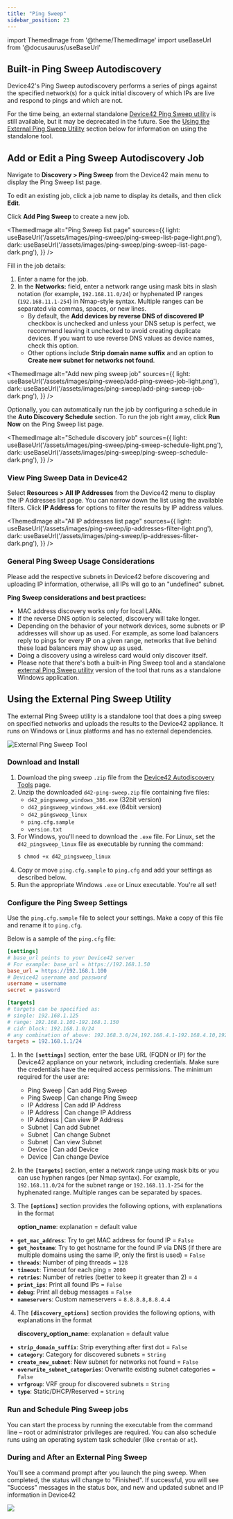```yaml
---
title: "Ping Sweep"
sidebar_position: 23
---
```


import ThemedImage from '@theme/ThemedImage'
import useBaseUrl from '@docusaurus/useBaseUrl'


## Built-in Ping Sweep Autodiscovery


Device42's Ping Sweep autodiscovery performs a series of pings against the specified network(s) for a quick initial discovery of which IPs are live and respond to pings and which are not.

For the time being, an external standalone [Device42 Ping Sweep utility](https://www.device42.com/autodiscovery/) is still available, but it may be deprecated in the future. See the [Using the External Ping Sweep Utility](#using-the-external-ping-sweep-utility) section below for information on using the standalone tool.

## Add or Edit a Ping Sweep Autodiscovery Job

Navigate to **Discovery > Ping Sweep** from the Device42 main menu to display the Ping Sweep list page.

To edit an existing job, click a job name to display its details, and then click **Edit**.

Click **Add Ping Sweep** to create a new job. 

<ThemedImage
  alt="Ping Sweep list page"
  sources={{
    light: useBaseUrl('/assets/images/ping-sweep/ping-sweep-list-page-light.png'),
    dark: useBaseUrl('/assets/images/ping-sweep/ping-sweep-list-page-dark.png'),
  }}
/>

Fill in the job details:

1. Enter a name for the job.
2. In the **Networks:** field, enter a network range using mask bits in slash notation (for example, `192.168.11.0/24`) or hyphenated IP ranges (`192.168.11.1-254`) in Nmap-style syntax. Multiple ranges can be separated via commas, spaces, or new lines.
   - By default, the **Add devices by reverse DNS of discovered IP** checkbox is unchecked and unless your DNS setup is perfect, we recommend leaving it unchecked to avoid creating duplicate devices. If you want to use reverse DNS values as device names, check this option.
   - Other options include **Strip domain name suffix** and an option to **Create new subnet for networks not found**.

<ThemedImage
  alt="Add new ping sweep job"
  sources={{
    light: useBaseUrl('/assets/images/ping-sweep/add-ping-sweep-job-light.png'),
    dark: useBaseUrl('/assets/images/ping-sweep/add-ping-sweep-job-dark.png'),
  }}
/>

Optionally, you can automatically run the job by configuring a schedule in the **Auto Discovery Schedule** section. To run the job right away, click **Run Now** on the Ping Sweep list page.

<ThemedImage
  alt="Schedule discovery job"
  sources={{
    light: useBaseUrl('/assets/images/ping-sweep/ping-sweep-schedule-light.png'),
    dark: useBaseUrl('/assets/images/ping-sweep/ping-sweep-schedule-dark.png'),
  }}
/>

### View Ping Sweep Data in Device42

Select **Resources > All IP Addresses** from the Device42 menu to display the IP Addresses list page. You can narrow down the list using the available filters. Click **IP Address** for options to filter the results by IP address values.

<ThemedImage
  alt="All IP addresses list page"
  sources={{
    light: useBaseUrl('/assets/images/ping-sweep/ip-addresses-filter-light.png'),
    dark: useBaseUrl('/assets/images/ping-sweep/ip-addresses-filter-dark.png'),
  }}
/>

### General Ping Sweep Usage Considerations

Please add the respective subnets in Device42 before discovering and uploading IP information, otherwise, all IPs will go to an "undefined" subnet.

**Ping Sweep considerations and best practices:**

- MAC address discovery works only for local LANs.
- If the reverse DNS option is selected, discovery will take longer.
- Depending on the behavior of your network devices, some subnets or IP addresses will show up as used. For example, as some load balancers reply to pings for every IP on a given range, networks that live behind these load balancers may show up as used.
- Doing a discovery using a wireless card would only discover itself.
- Please note that there's both a built-in Ping Sweep tool and a standalone [external Ping Sweep utility](#using-the-external-ping-sweep-utility) version of the tool that runs as a standalone Windows application.

## Using the External Ping Sweep Utility

The external Ping Sweep utility is a standalone tool that does a ping sweep on specified networks and uploads the results to the Device42 appliance. It runs on Windows or Linux platforms and has no external dependencies.

![External Ping Sweep Tool](/assets/images/Scanning_a_network_range.png)

### Download and Install

1. Download the ping sweep `.zip` file from the [Device42 Autodiscovery Tools](https://www.device42.com/autodiscovery/) page.
2. Unzip the downloaded `d42-ping-sweep.zip` file containing five files:
    - `d42_pingsweep_windows_386.exe` (32bit version)
    - `d42_pingsweep_windows_x64.exe` (64bit version)
    - `d42_pingsweep_linux`
    - `ping.cfg.sample`
    - `version.txt`
3. For Windows, you'll need to download the `.exe` file. For Linux, set the `d42_pingsweep_linux` file as executable by running the command:
    ```bash
    $ chmod +x d42_pingsweep_linux
    ``` 
4. Copy or move `ping.cfg.sample` to `ping.cfg` and add your settings as described below.
5. Run the appropriate Windows `.exe` or Linux executable. You're all set!

### Configure the Ping Sweep Settings

Use the `ping.cfg.sample` file to select your settings. Make a copy of this file and rename it to `ping.cfg`.

Below is a sample of the `ping.cfg` file:

```ini
[settings]
# base_url points to your Device42 server
# For example: base_url = https://192.168.1.50
base_url = https://192.168.1.100
# Device42 username and password
username = username
secret = password

[targets]
# targets can be specified as:
# single: 192.168.1.125
# range: 192.168.1.101-192.168.1.150
# cidr block: 192.168.1.0/24
# any combination of above: 192.168.3.0/24,192.168.4.1-192.168.4.10,192.168.55.22,10.0.0.0/24
targets = 192.168.1.1/24
```

1. In the **`[settings]`** section, enter the base URL (FQDN or IP) for the Device42 appliance on your network, including credentials. Make sure the credentials have the required access permissions. The minimum required for the user are:
    - Ping Sweep | Can add Ping Sweep
    - Ping Sweep | Can change Ping Sweep
    - IP Address | Can add IP Address
    - IP Address | Can change IP Address
    - IP Address | Can view IP Address
    - Subnet | Can add Subnet
    - Subnet | Can change Subnet
    - Subnet | Can view Subnet
    - Device | Can add Device
    - Device | Can change Device

2. In the **`[targets]`** section, enter a network range using mask bits or you can use hyphen ranges (per Nmap syntax). For example, `192.168.11.0/24` for the subnet range or `192.168.11.1-254` for the hyphenated range. Multiple ranges can be separated by spaces.
3. The **`[options]`** section provides the following options, with explanations in the format
    
    **option_name**: explanation = default value

- **`get_mac_address`**: Try to get MAC address for found IP = `False`
- **`get_hostname`**: Try to get hostname for the found IP via DNS (if there are multiple domains using the same IP, only the first is used) = `False`
- **`threads`**: Number of ping threads = `128`
- **`timeout`**: Timeout for each ping = `2000`
- **`retries`**: Number of retries (better to keep it greater than 2) = `4`
- **`print_ips`**: Print all found IPs = `False`
- **`debug`**: Print all debug messages = `False`
- **`nameservers`**: Custom nameservers = `8.8.8.8,8.8.4.4`

4. The **`[discovery_options]`** section provides the following options, with explanations in the format
    
    **discovery_option_name**: explanation = default value

- **`strip_domain_suffix`**: Strip everything after first dot = `False`
- **`category`**: Category for discovered subnets = `String`
- **`create_new_subnet`**: New subnet for networks not found = `False`
- **`overwrite_subnet_categories`**: Overwrite existing subnet categories = `False`
- **`vrfgroup`**: VRF group for discovered subnets = `String`
- **`type`**: Static/DHCP/Reserved = `String`

### Run and Schedule Ping Sweep jobs

You can start the process by running the executable from the command line – root or administrator privileges are required. You can also schedule runs using an operating system task scheduler (like `crontab` or `at`).

### During and After an External Ping Sweep

You'll see a command prompt after you launch the ping sweep. When completed, the status will change to "Finished". If successful, you will see "Success" messages in the status box, and new and updated subnet and IP information in Device42

![](/assets/images/WEB_695_PS41.png)
